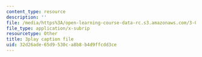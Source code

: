```yaml
---
content_type: resource
description: ''
file: /media/https%3A/open-learning-course-data-rc.s3.amazonaws.com/3-091sc-introduction-to-solid-state-chemistry-fall-2010/32d26ade65d9530ca8b8b4d9ffcdd3ce_iRh3Kpgg0Uc.vtt
file_type: application/x-subrip
resourcetype: Other
title: 3play caption file
uid: 32d26ade-65d9-530c-a8b8-b4d9ffcdd3ce
---
```

